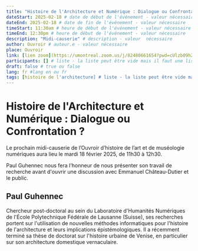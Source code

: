 ```yaml
---
title: "Histoire de l'Architecture et Numérique : Dialogue ou Confrontation ?"
dateStart: 2025-02-18 # date de début de l'événement - valeur nécessaire
dateEnd: 2025-02-18 # date de fin de l'événement - valeur nécessaire
timeStart: 11:30am # heure de début de l'événement - valeur nécessaire
timeEnd: 12:30pm # heure de début de l'événement - valeur nécessaire
description: "Midi-causerie" # description - valeur  nécessaire
author: Ouvroir # auteur.e - valeur nécessaire
place: Ouvroir
link: [lien zoom](https://umontreal.zoom.us/j/82480661654?pwd=cUlzb09hZ3lkd2UvcmpPbTdmQkZBQT09#success) # lien pour s'inscrire - peut être vide
participants: [] # liste - la liste peut être vide mais il faut une liste
draft: false # true ou false
lang: fr #lang en ou fr
tags: [histoire de l'architecture] # liste - la liste peut être vide mais il faut une liste
---
```


# Histoire de l'Architecture et Numérique : Dialogue ou Confrontation ?

Le prochain midi-causerie de l’Ouvroir d’histoire de l’art et de muséologie numériques aura lieu le mardi 18 février 2025, de 11h30 à 12h30.

Paul Guhennec nous fera l'honneur de nous présenter son travail de recherche avant d'ouvrir une discussion avec Emmanuel Château-Dutier et le public.  

## Paul Guhennec

Chercheur post-doctoral au sein du Laboratoire d'Humanités Numériques de l'École Polytechnique Fédérale de Lausanne (Suisse), ses recherches portent sur l'utilisation de nouvelles méthodes informatiques pour l'histoire de l'architecture et leurs implications épistémologiques. Il a récemment terminé sa thèse de doctorat sur l'histoire urbaine de Venise, en particulier sur son architecture domestique vernaculaire.
